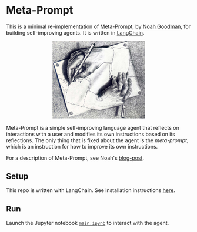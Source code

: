 # Meta-Prompt
This is a minimal re-implementation of [Meta-Prompt](https://noahgoodman.substack.com/p/meta-prompt-a-simple-self-improving), by [Noah Goodman](https://cocolab.stanford.edu/ndg), for building self-improving agents. It is written in [LangChain](https://github.com/hwchase17/langchain).

<p align="center">
<img src="assets/drawing_hands.png" alt="escher drawing hands" width="50%">
</p>

Meta-Prompt is a simple self-improving language agent that reflects on interactions with a user and modifies its own instructions based on its reflections. The only thing that is fixed about the agent is the *meta-prompt*, which is an instruction for how to improve its own instructions.

For a description of Meta-Prompt, see Noah's [blog-post](https://noahgoodman.substack.com/p/meta-prompt-a-simple-self-improving).

## Setup
This repo is written with LangChain. See installation instructions [here](https://github.com/hwchase17/langchain#quick-install).

## Run
Launch the Jupyter notebook [`main.ipynb`](https://github.com/mbchang/meta-prompt/blob/main/main.ipynb) to interact with the agent.
